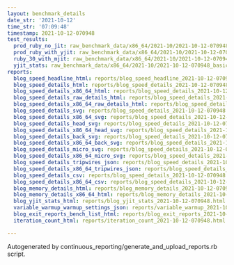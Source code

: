 ```yaml
---
layout: benchmark_details
date_str: '2021-10-12'
time_str: '07:09:48'
timestamp: 2021-10-12-070948
test_results:
  prod_ruby_no_jit: raw_benchmark_data/x86_64/2021-10/2021-10-12-070948_basic_benchmark_prod_ruby_no_jit.json
  prod_ruby_with_yjit: raw_benchmark_data/x86_64/2021-10/2021-10-12-070948_basic_benchmark_prod_ruby_with_yjit.json
  ruby_30_with_mjit: raw_benchmark_data/x86_64/2021-10/2021-10-12-070948_basic_benchmark_ruby_30_with_mjit.json
  yjit_stats: raw_benchmark_data/x86_64/2021-10/2021-10-12-070948_basic_benchmark_yjit_stats.json
reports:
  blog_speed_headline_html: reports/blog_speed_headline_2021-10-12-070948.html
  blog_speed_details_html: reports/blog_speed_details_2021-10-12-070948.html
  blog_speed_details_x86_64_html: reports/blog_speed_details_2021-10-12-070948.x86_64.html
  blog_speed_details_raw_details_html: reports/blog_speed_details_2021-10-12-070948.raw_details.html
  blog_speed_details_x86_64_raw_details_html: reports/blog_speed_details_2021-10-12-070948.x86_64.raw_details.html
  blog_speed_details_svg: reports/blog_speed_details_2021-10-12-070948.svg
  blog_speed_details_x86_64_svg: reports/blog_speed_details_2021-10-12-070948.x86_64.svg
  blog_speed_details_head_svg: reports/blog_speed_details_2021-10-12-070948.head.svg
  blog_speed_details_x86_64_head_svg: reports/blog_speed_details_2021-10-12-070948.x86_64.head.svg
  blog_speed_details_back_svg: reports/blog_speed_details_2021-10-12-070948.back.svg
  blog_speed_details_x86_64_back_svg: reports/blog_speed_details_2021-10-12-070948.x86_64.back.svg
  blog_speed_details_micro_svg: reports/blog_speed_details_2021-10-12-070948.micro.svg
  blog_speed_details_x86_64_micro_svg: reports/blog_speed_details_2021-10-12-070948.x86_64.micro.svg
  blog_speed_details_tripwires_json: reports/blog_speed_details_2021-10-12-070948.tripwires.json
  blog_speed_details_x86_64_tripwires_json: reports/blog_speed_details_2021-10-12-070948.x86_64.tripwires.json
  blog_speed_details_csv: reports/blog_speed_details_2021-10-12-070948.csv
  blog_speed_details_x86_64_csv: reports/blog_speed_details_2021-10-12-070948.x86_64.csv
  blog_memory_details_html: reports/blog_memory_details_2021-10-12-070948.html
  blog_memory_details_x86_64_html: reports/blog_memory_details_2021-10-12-070948.x86_64.html
  blog_yjit_stats_html: reports/blog_yjit_stats_2021-10-12-070948.html
  variable_warmup_warmup_settings_json: reports/variable_warmup_2021-10-12-070948.warmup_settings.json
  blog_exit_reports_bench_list_html: reports/blog_exit_reports_2021-10-12-070948.bench_list.html
  iteration_count_html: reports/iteration_count_2021-10-12-070948.html

---
```

Autogenerated by continuous_reporting/generate_and_upload_reports.rb script.
